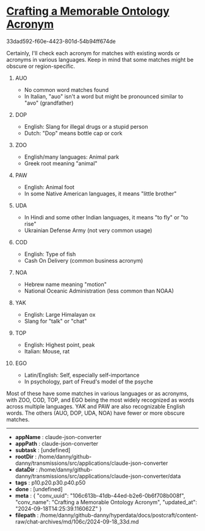 # [Crafting a Memorable Ontology Acronym](https://claude.ai/chat/106c613b-41db-44ed-b2e6-0b6f708b008f)

33dad592-f60e-4423-801d-54b94ff674de

 Certainly, I'll check each acronym for matches with existing words or acronyms in various languages. Keep in mind that some matches might be obscure or region-specific.

1. AUO
   - No common word matches found
   - In Italian, "auo" isn't a word but might be pronounced similar to "avo" (grandfather)

2. DOP
   - English: Slang for illegal drugs or a stupid person
   - Dutch: "Dop" means bottle cap or cork

3. ZOO
   - English/many languages: Animal park
   - Greek root meaning "animal"

4. PAW
   - English: Animal foot
   - In some Native American languages, it means "little brother"

5. UDA
   - In Hindi and some other Indian languages, it means "to fly" or "to rise"
   - Ukrainian Defense Army (not very common usage)

6. COD
   - English: Type of fish
   - Cash On Delivery (common business acronym)

7. NOA
   - Hebrew name meaning "motion"
   - National Oceanic Administration (less common than NOAA)

8. YAK
   - English: Large Himalayan ox
   - Slang for "talk" or "chat"

9. TOP
   - English: Highest point, peak
   - Italian: Mouse, rat

10. EGO
    - Latin/English: Self, especially self-importance
    - In psychology, part of Freud's model of the psyche

Most of these have some matches in various languages or as acronyms, with ZOO, COD, TOP, and EGO being the most widely recognized as words across multiple languages. YAK and PAW are also recognizable English words. The others (AUO, DOP, UDA, NOA) have fewer or more obscure matches.

---

* **appName** : claude-json-converter
* **appPath** : claude-json-converter
* **subtask** : [undefined]
* **rootDir** : /home/danny/github-danny/transmissions/src/applications/claude-json-converter
* **dataDir** : /home/danny/github-danny/transmissions/src/applications/claude-json-converter/data
* **tags** : p10.p20.p30.p40.p50
* **done** : [undefined]
* **meta** : {
  "conv_uuid": "106c613b-41db-44ed-b2e6-0b6f708b008f",
  "conv_name": "Crafting a Memorable Ontology Acronym",
  "updated_at": "2024-09-18T14:25:39.116062Z"
}
* **filepath** : /home/danny/github-danny/hyperdata/docs/postcraft/content-raw/chat-archives/md/106c/2024-09-18_33d.md